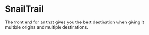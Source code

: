 # SnailTrail
The front end for an that gives you the best destination when giving it multiple origins and multiple destinations.
